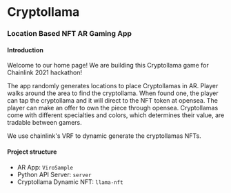 # Cryptollama 
### Location Based NFT AR Gaming App

#### Introduction
Welcome to our home page! We are building this Cryptollama game for Chainlink 2021 hackathon!

The app randomly generates locations to place Cryptollamas in AR. 
Player walks around the area to find the cryptollama.
 When found one, the player can tap the cryptollama and it will direct to the NFT token at opensea. 
 The player can make an offer to own the piece through opensea. 
 Cryptollamas come with different specialties and colors, which determines their value, are tradable between gamers.
 
 We use chainlink's VRF to dynamic generate the cryptollamas NFTs.

#### Project structure
* AR App: `ViroSample`
* Python API Server: `server`
* Cryptollama Dynamic NFT: `llama-nft`

